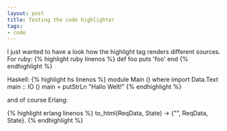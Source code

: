 ```yaml
---
layout: post
title: Testing the code highlighter
tags:
- code
---
```

I just wanted to have a look how the highlight tag renders different sources.
For ruby:
{% highlight ruby linenos %}
def foo
  puts 'foo'
end
{% endhighlight %}

Haskell:
{% highlight hs linenos %}
module Main () where
import Data.Text
main :: IO ()
main = putStrLn "Hallo Welt!"
{% endhighlight %}

and of course Erlang:

{% highlight erlang linenos %}
to_html(ReqData, State) ->
  {"<html><body>", ReqData, State}.
{% endhighlight %}